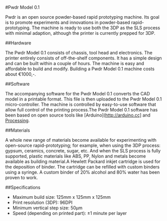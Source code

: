 #Pwdr Model 0.1

Pwdr is an open source powder-based rapid prototyping machine. Its goal is to promote experiments and innovations in powder-based rapid-prototyping. The machine is ready to use both the 3DP as the SLS process with minimal adaption, although the printer is currently prepped for 3DP.

##Hardware

The Pwdr Model 0.1 consists of chassis, tool head and electronics. The printer entirely consists of off-the-shelf components. It has a simple design and can be built within a couple of hours. The machine is easy and affordable to build and modify. Building a Pwdr Model 0.1 machine costs about €1000,-.

##Software

The accompanying software for the Pwdr Model 0.1 converts the CAD model in a printable format. This file is then uploaded to the Pwdr Model 0.1 micro-controller. The machine is controlled by easy-to-use software that allow full control of the printing process.The Pwdr Model 0.1 software has been based on open source tools like [Arduino](http://arduino.cc] and [Processing](http://processing.org).

##Materials

A whole new range of materials become available for experimenting with open-source rapid-prototyping; for example, when using the 3DP process: gypsum, ceramics, concrete, sugar, etc. And when the SLS process is fully supported, plastic materials like ABS, PP, Nylon and metals become available as building material.A Hewlett Packard inkjet cartridge is used for the deposition of binder. The cartridge can be refilled with custom binders using a syringe. A custom binder of 20% alcohol and 80% water has been proven to work.

##Specifications

- Maximum build size: 125mm x 125mm x 125mm
- Print resolution (3DP): 96DPI
- Minimum vertical step size: 50μm
- Speed (depending on printed part): ±1 minute per layer
